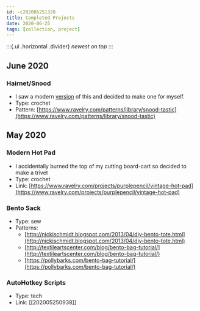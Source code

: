```yaml
---
id: -c202006251328
title: Completed Projects
date: 2020-06-25
tags: [collection, project]
---
```

:::{.ui .horizontal .divider}
*newest on top*
:::

## June 2020
### Hairnet/Snood
- I saw a modern [version](https://www.ravelry.com/patterns/library/elisabetta-hairnet-snood) of this and decided to make one for myself.
- Type: crochet
- Pattern: [https://www.ravelry.com/patterns/library/snood-tastic](https://www.ravelry.com/patterns/library/snood-tastic)

## May 2020
### Modern Hot Pad
- I accidentally burned the top of my cutting board-cart so decided to make a trivet 
- Type: crochet
- Link: [https://www.ravelry.com/projects/purplepencil/vintage-hot-pad](https://www.ravelry.com/projects/purplepencil/vintage-hot-pad)

### Bento Sack
- Type: sew
- Patterns: 
    - [http://nickischmidt.blogspot.com/2013/04/diy-bento-tote.html](http://nickischmidt.blogspot.com/2013/04/diy-bento-tote.html)
    - [http://textileartscenter.com/blog/bento-bag-tutorial/](http://textileartscenter.com/blog/bento-bag-tutorial/)
    -  [https://pollybarks.com/bento-bag-tutorial/](https://pollybarks.com/bento-bag-tutorial/)

### AutoHotkey Scripts
- Type: tech
- Link: [[202005250938]]